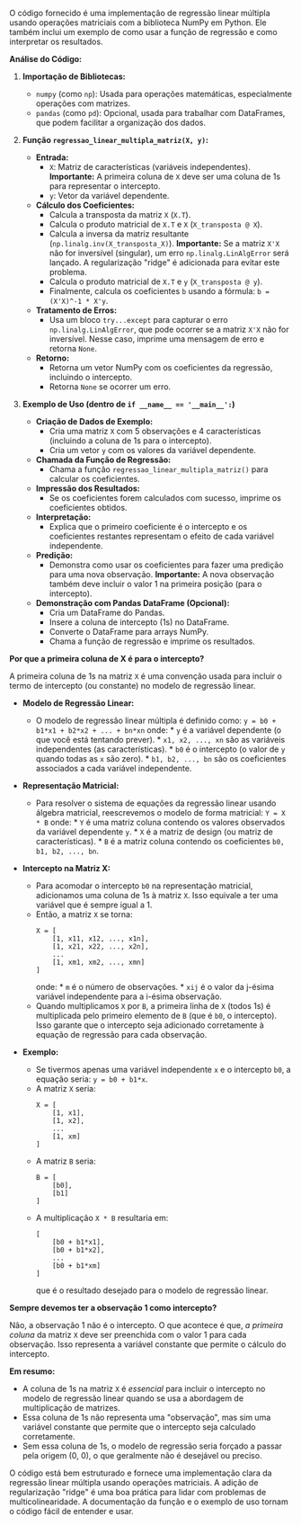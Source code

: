 O código fornecido é uma implementação de regressão linear múltipla usando operações matriciais com a biblioteca NumPy em Python. Ele também inclui um exemplo de como usar a função de regressão e como interpretar os resultados.

**Análise do Código:**

1.  **Importação de Bibliotecas:**
    *   `numpy` (como `np`): Usada para operações matemáticas, especialmente operações com matrizes.
    *   `pandas` (como `pd`): Opcional, usada para trabalhar com DataFrames, que podem facilitar a organização dos dados.

2.  **Função `regressao_linear_multipla_matriz(X, y)`:**
    *   **Entrada:**
        *   `X`: Matriz de características (variáveis independentes).  **Importante:** A primeira coluna de `X` deve ser uma coluna de 1s para representar o intercepto.
        *   `y`: Vetor da variável dependente.
    *   **Cálculo dos Coeficientes:**
        *   Calcula a transposta da matriz `X` (`X.T`).
        *   Calcula o produto matricial de `X.T` e `X` (`X_transposta @ X`).
        *   Calcula a inversa da matriz resultante (`np.linalg.inv(X_transposta_X)`).  **Importante:** Se a matriz `X'X` não for inversível (singular), um erro `np.linalg.LinAlgError` será lançado. A regularização "ridge" é adicionada para evitar este problema.
        *   Calcula o produto matricial de `X.T` e `y` (`X_transposta @ y`).
        *   Finalmente, calcula os coeficientes `b` usando a fórmula: `b = (X'X)^-1 * X'y`.
    *   **Tratamento de Erros:**
        *   Usa um bloco `try...except` para capturar o erro `np.linalg.LinAlgError`, que pode ocorrer se a matriz `X'X` não for inversível. Nesse caso, imprime uma mensagem de erro e retorna `None`.
    *   **Retorno:**
        *   Retorna um vetor NumPy com os coeficientes da regressão, incluindo o intercepto.
        *   Retorna `None` se ocorrer um erro.

3.  **Exemplo de Uso (dentro de `if __name__ == '__main__':`)**
    *   **Criação de Dados de Exemplo:**
        *   Cria uma matriz `X` com 5 observações e 4 características (incluindo a coluna de 1s para o intercepto).
        *   Cria um vetor `y` com os valores da variável dependente.
    *   **Chamada da Função de Regressão:**
        *   Chama a função `regressao_linear_multipla_matriz()` para calcular os coeficientes.
    *   **Impressão dos Resultados:**
        *   Se os coeficientes forem calculados com sucesso, imprime os coeficientes obtidos.
    *   **Interpretação:**
        *   Explica que o primeiro coeficiente é o intercepto e os coeficientes restantes representam o efeito de cada variável independente.
    *   **Predição:**
        *   Demonstra como usar os coeficientes para fazer uma predição para uma nova observação.  **Importante:** A nova observação também deve incluir o valor 1 na primeira posição (para o intercepto).
    *   **Demonstração com Pandas DataFrame (Opcional):**
        *   Cria um DataFrame do Pandas.
        *   Insere a coluna de intercepto (1s) no DataFrame.
        *   Converte o DataFrame para arrays NumPy.
        *   Chama a função de regressão e imprime os resultados.

**Por que a primeira coluna de X é para o intercepto?**

A primeira coluna de 1s na matriz `X` é uma convenção usada para incluir o termo de intercepto (ou constante) no modelo de regressão linear.

*   **Modelo de Regressão Linear:**
    *   O modelo de regressão linear múltipla é definido como:
        `y = b0 + b1*x1 + b2*x2 + ... + bn*xn`
        onde:
            *   `y` é a variável dependente (o que você está tentando prever).
            *   `x1, x2, ..., xn` são as variáveis independentes (as características).
            *   `b0` é o intercepto (o valor de `y` quando todas as `x` são zero).
            *   `b1, b2, ..., bn` são os coeficientes associados a cada variável independente.

*   **Representação Matricial:**
    *   Para resolver o sistema de equações da regressão linear usando álgebra matricial, reescrevemos o modelo de forma matricial:
        `Y = X * B`
        onde:
            *   `Y` é uma matriz coluna contendo os valores observados da variável dependente `y`.
            *   `X` é a matriz de design (ou matriz de características).
            *   `B` é a matriz coluna contendo os coeficientes `b0, b1, b2, ..., bn`.

*   **Intercepto na Matriz X:**
    *   Para acomodar o intercepto `b0` na representação matricial, adicionamos uma coluna de 1s à matriz `X`.  Isso equivale a ter uma variável que é sempre igual a 1.
    *   Então, a matriz `X` se torna:
        ```
        X = [
            [1, x11, x12, ..., x1n],
            [1, x21, x22, ..., x2n],
            ...
            [1, xm1, xm2, ..., xmn]
        ]
        ```
        onde:
            *   `m` é o número de observações.
            *   `xij` é o valor da j-ésima variável independente para a i-ésima observação.
    *   Quando multiplicamos `X` por `B`, a primeira linha de `X` (todos 1s) é multiplicada pelo primeiro elemento de `B` (que é `b0`, o intercepto).  Isso garante que o intercepto seja adicionado corretamente à equação de regressão para cada observação.

*   **Exemplo:**
    *   Se tivermos apenas uma variável independente `x` e o intercepto `b0`, a equação seria: `y = b0 + b1*x`.
    *   A matriz `X` seria:
        ```
        X = [
            [1, x1],
            [1, x2],
            ...
            [1, xm]
        ]
        ```
    *   A matriz `B` seria:
        ```
        B = [
            [b0],
            [b1]
        ]
        ```
    *   A multiplicação `X * B` resultaria em:
        ```
        [
            [b0 + b1*x1],
            [b0 + b1*x2],
            ...
            [b0 + b1*xm]
        ]
        ```
        que é o resultado desejado para o modelo de regressão linear.

**Sempre devemos ter a observação 1 como intercepto?**

Não, a observação 1 não é o intercepto. O que acontece é que, *a primeira coluna* da matriz `X` deve ser preenchida com o valor 1 para cada observação. Isso representa a variável constante que permite o cálculo do intercepto.

**Em resumo:**

*   A coluna de 1s na matriz `X` é *essencial* para incluir o intercepto no modelo de regressão linear quando se usa a abordagem de multiplicação de matrizes.
*   Essa coluna de 1s não representa uma "observação", mas sim uma variável constante que permite que o intercepto seja calculado corretamente.
*   Sem essa coluna de 1s, o modelo de regressão seria forçado a passar pela origem (0, 0), o que geralmente não é desejável ou preciso.

O código está bem estruturado e fornece uma implementação clara da regressão linear múltipla usando operações matriciais. A adição de regularização "ridge" é uma boa prática para lidar com problemas de multicolinearidade.  A documentação da função e o exemplo de uso tornam o código fácil de entender e usar.
